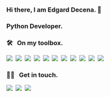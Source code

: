 ### Hi there, I am Edgard Decena. 👋
### Python Developer.

<!--
**ejdecena/ejdecena** is a ✨ _special_ ✨ repository because its `README.md` (this file) appears on your GitHub profile.

Here are some ideas to get you started:

- 🔭 I’m currently working on ...
- 🌱 I’m currently learning ...
- 👯 I’m looking to collaborate on ...
- 🤔 I’m looking for help with ...
- 💬 Ask me about ...
- 📫 How to reach me: ...
- 😄 Pronouns: ...
- ⚡ Fun fact: ...
-->
### 🛠 &nbsp; On my toolbox.

<img src="https://img.shields.io/static/v1?message=Linux&label=&style=flat&logo=Linux&color=f8f5f5&labelColor=f8f5f5&logoColor=666666"/>&nbsp;
<img src="https://img.shields.io/static/v1?message=Python&label=&style=flat&logo=Python&color=f8f5f5&labelColor=f8f5f5&logoColor=666666"/>&nbsp;
<img src="https://img.shields.io/static/v1?message=Docker&label=&style=flat&logo=Docker&color=f8f5f5&labelColor=f8f5f5&logoColor=666666"/>&nbsp;
<img src="https://img.shields.io/static/v1?message=Git&label=&style=flat&logo=Git&color=f8f5f5&labelColor=f8f5f5&logoColor=666666"/>&nbsp;
<img src="https://img.shields.io/static/v1?message=PostgreSQL&label=&style=flat&logo=PostgreSQL&color=f8f5f5&labelColor=f8f5f5&logoColor=666666"/>&nbsp;
<img src="https://img.shields.io/static/v1?message=MySQL&label=&style=flat&logo=MySQL&color=f8f5f5&labelColor=f8f5f5&logoColor=666666"/>&nbsp;
<img src="https://img.shields.io/static/v1?message=MongoDB&label=&style=flat&logo=MongoDB&color=f8f5f5&labelColor=f8f5f5&logoColor=666666"/>&nbsp;
<img src="https://img.shields.io/static/v1?message=Redis&label=&style=flat&logo=Redis&color=f8f5f5&labelColor=f8f5f5&logoColor=666666"/>&nbsp;
<img src="https://img.shields.io/static/v1?message=Flask&label=&style=flat&logo=Flask&color=f8f5f5&labelColor=f8f5f5&logoColor=666666"/>&nbsp;
<img src="https://img.shields.io/static/v1?message=FastAPI&label=&style=flat&logo=FastAPI&color=f8f5f5&labelColor=f8f5f5&logoColor=666666"/>&nbsp;
<img src="https://img.shields.io/static/v1?message=Github Actions&label=&style=flat&logo=Github Actions&color=f8f5f5&labelColor=f8f5f5&logoColor=666666"/>&nbsp;

### 🤝🏻 &nbsp; Get in touch.

<a href="https://linkedin.com/in/ejdecena"><img src="https://img.shields.io/static/v1?message=LinkedIn&label=&style=flat&logo=LinkedIn&color=0A66C2&labelColor=0A66C2&logoColor=ffffff"/></a>&nbsp;
<a href="https://twitter.com/ejdecena"><img src="https://img.shields.io/static/v1?message=Twitter&label=&style=flat&logo=Twitter&color=1DA1F2&labelColor=1DA1F2&logoColor=ffffff"/></a>&nbsp;
<a href="https://instagram.com/ejdecena"><img src="https://img.shields.io/static/v1?message=Instagram&label=&style=flat&logo=Instagram&color=E4405F&labelColor=E4405F&logoColor=ffffff"/></a>&nbsp;
